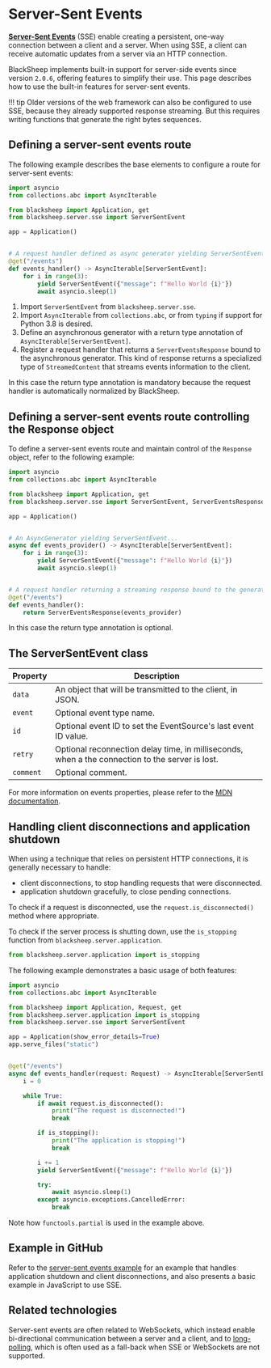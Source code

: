 # Server-Sent Events

[**Server-Sent Events**](https://developer.mozilla.org/en-US/docs/Web/API/Server-sent_events) (SSE) enable creating a persistent, one-way connection between a client and a server.
When using SSE, a client can receive automatic updates from a server via an HTTP
connection.

BlackSheep implements built-in support for server-side events since version
`2.0.6`, offering features to simplify their use. This page describes how to
use the built-in features for server-sent events.

!!! tip
    Older versions of the web framework can also be configured to use SSE,
    because they already supported response streaming. But this requires
    writing functions that generate the right bytes sequences.

## Defining a server-sent events route

The following example describes the base elements to configure a route for
server-sent events:

```python
import asyncio
from collections.abc import AsyncIterable

from blacksheep import Application, get
from blacksheep.server.sse import ServerSentEvent

app = Application()


# A request handler defined as async generator yielding ServerSentEvent...
@get("/events")
def events_handler() -> AsyncIterable[ServerSentEvent]:
    for i in range(3):
        yield ServerSentEvent({"message": f"Hello World {i}"})
        await asyncio.sleep(1)
```

1. Import `ServerSentEvent` from `blacksheep.server.sse`.
2. Import `AsyncIterable` from `collections.abc`, or from `typing` if support for Python 3.8 is desired.
3. Define an asynchronous generator with a return type annotation of `AsyncIterable[ServerSentEvent]`.
4. Register a request handler that returns a `ServerEventsResponse` bound to
   the asynchronous generator. This kind of response returns a specialized type
   of `StreamedContent` that streams events information to the client.

In this case the return type annotation is mandatory because the request
handler is automatically normalized by BlackSheep.

## Defining a server-sent events route controlling the Response object

To define a server-sent events route and maintain control of the `Response`
object, refer to the following example:

```python
import asyncio
from collections.abc import AsyncIterable

from blacksheep import Application, get
from blacksheep.server.sse import ServerSentEvent, ServerEventsResponse

app = Application()


# An AsyncGenerator yielding ServerSentEvent...
async def events_provider() -> AsyncIterable[ServerSentEvent]:
    for i in range(3):
        yield ServerSentEvent({"message": f"Hello World {i}"})
        await asyncio.sleep(1)


# A request handler returning a streaming response bound to the generator...
@get("/events")
def events_handler():
    return ServerEventsResponse(events_provider)
```

In this case the return type annotation is optional.

## The ServerSentEvent class

| Property  | Description                                                                                     |
| --------- | ----------------------------------------------------------------------------------------------- |
| `data`    | An object that will be transmitted to the client, in JSON.                                      |
| `event`   | Optional event type name.                                                                       |
| `id`      | Optional event ID to set the EventSource's last event ID value.                                 |
| `retry`   | Optional reconnection delay time, in milliseconds, when a the connection to the server is lost. |
| `comment` | Optional comment.                                                                               |

For more information on events properties, please refer to the [MDN documentation](https://developer.mozilla.org/en-US/docs/Web/API/Server-sent_events/Using_server-sent_events).

## Handling client disconnections and application shutdown

When using a technique that relies on persistent HTTP connections, it is
generally necessary to handle:

- client disconnections, to stop handling requests that were disconnected.
- application shutdown gracefully, to close pending connections.

To check if a request is disconnected, use the `request.is_disconnected()`
method where appropriate.

To check if the server process is shutting down, use the `is_stopping` function
from `blacksheep.server.application`.

```python
from blacksheep.server.application import is_stopping
```

The following example demonstrates a basic usage of both features:

```python
import asyncio
from collections.abc import AsyncIterable

from blacksheep import Application, Request, get
from blacksheep.server.application import is_stopping
from blacksheep.server.sse import ServerSentEvent

app = Application(show_error_details=True)
app.serve_files("static")


@get("/events")
async def events_handler(request: Request) -> AsyncIterable[ServerSentEvent]:
    i = 0

    while True:
        if await request.is_disconnected():
            print("The request is disconnected!")
            break

        if is_stopping():
            print("The application is stopping!")
            break

        i += 1
        yield ServerSentEvent({"message": f"Hello World {i}"})

        try:
            await asyncio.sleep(1)
        except asyncio.exceptions.CancelledError:
            break
```

Note how `functools.partial` is used in the example above.

## Example in GitHub

Refer to the [server-sent events example](https://github.com/Neoteroi/BlackSheep-Examples/tree/main/server-sent-events) for an example that handles application shutdown and client
disconnections, and also presents a basic example in JavaScript to use SSE.

## Related technologies

Server-sent events are often related to WebSockets, which instead enable
bi-directional communication between a server and a client, and to
[long-polling](https://github.com/Neoteroi/BlackSheep-Examples/tree/main/long-polling),
which is often used as a fall-back when SSE or WebSockets are not supported.

